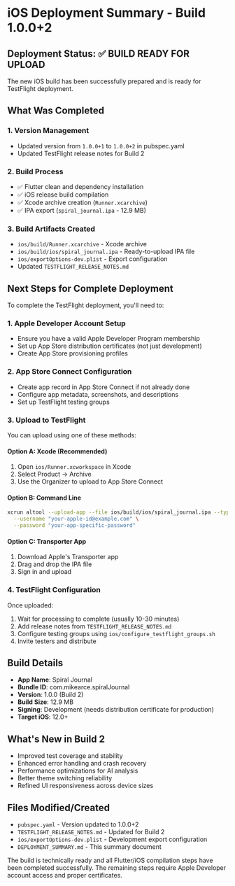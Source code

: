 # iOS Deployment Summary - Build 1.0.0+2

## Deployment Status: ✅ BUILD READY FOR UPLOAD

The new iOS build has been successfully prepared and is ready for TestFlight deployment.

## What Was Completed

### 1. Version Management
- Updated version from `1.0.0+1` to `1.0.0+2` in pubspec.yaml
- Updated TestFlight release notes for Build 2

### 2. Build Process
- ✅ Flutter clean and dependency installation
- ✅ iOS release build compilation
- ✅ Xcode archive creation (`Runner.xcarchive`)
- ✅ IPA export (`spiral_journal.ipa` - 12.9 MB)

### 3. Build Artifacts Created
- `ios/build/Runner.xcarchive` - Xcode archive
- `ios/build/ios/spiral_journal.ipa` - Ready-to-upload IPA file
- `ios/exportOptions-dev.plist` - Export configuration
- Updated `TESTFLIGHT_RELEASE_NOTES.md`

## Next Steps for Complete Deployment

To complete the TestFlight deployment, you'll need to:

### 1. Apple Developer Account Setup
- Ensure you have a valid Apple Developer Program membership
- Set up App Store distribution certificates (not just development)
- Create App Store provisioning profiles

### 2. App Store Connect Configuration
- Create app record in App Store Connect if not already done
- Configure app metadata, screenshots, and descriptions
- Set up TestFlight testing groups

### 3. Upload to TestFlight
You can upload using one of these methods:

#### Option A: Xcode (Recommended)
1. Open `ios/Runner.xcworkspace` in Xcode
2. Select Product → Archive
3. Use the Organizer to upload to App Store Connect

#### Option B: Command Line
```bash
xcrun altool --upload-app --file ios/build/ios/spiral_journal.ipa --type ios \
  --username "your-apple-id@example.com" \
  --password "your-app-specific-password"
```

#### Option C: Transporter App
1. Download Apple's Transporter app
2. Drag and drop the IPA file
3. Sign in and upload

### 4. TestFlight Configuration
Once uploaded:
1. Wait for processing to complete (usually 10-30 minutes)
2. Add release notes from `TESTFLIGHT_RELEASE_NOTES.md`
3. Configure testing groups using `ios/configure_testflight_groups.sh`
4. Invite testers and distribute

## Build Details

- **App Name**: Spiral Journal
- **Bundle ID**: com.mikearce.spiralJournal
- **Version**: 1.0.0 (Build 2)
- **Build Size**: 12.9 MB
- **Signing**: Development (needs distribution certificate for production)
- **Target iOS**: 12.0+

## What's New in Build 2

- Improved test coverage and stability
- Enhanced error handling and crash recovery
- Performance optimizations for AI analysis
- Better theme switching reliability
- Refined UI responsiveness across device sizes

## Files Modified/Created

- `pubspec.yaml` - Version updated to 1.0.0+2
- `TESTFLIGHT_RELEASE_NOTES.md` - Updated for Build 2
- `ios/exportOptions-dev.plist` - Development export configuration
- `DEPLOYMENT_SUMMARY.md` - This summary document

The build is technically ready and all Flutter/iOS compilation steps have been completed successfully. The remaining steps require Apple Developer account access and proper certificates.
